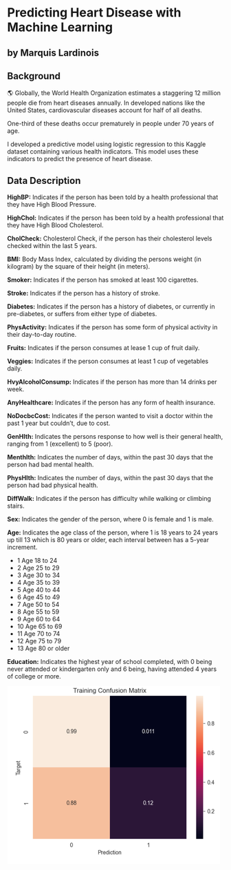# Predicting Heart Disease with Machine Learning 
## by Marquis Lardinois

## Background
🌎 Globally, the World Health Organization estimates a staggering 12 million people die from heart diseases annually. In developed nations like the United States, cardiovascular diseases account for half of all deaths.

One-third of these deaths occur prematurely in people under 70 years of age.

I developed a predictive model using logistic regression to this Kaggle dataset containing various health indicators. This model uses these indicators to predict the presence of heart disease. 

## Data Description
**HighBP:** Indicates if the person has been told by a health professional that they have High Blood Pressure.

**HighChol:** Indicates if the person has been told by a health professional that they have High Blood Cholesterol.

**CholCheck:** Cholesterol Check, if the person has their cholesterol levels checked within the last 5 years.

**BMI:** Body Mass Index, calculated by dividing the persons weight (in kilogram) by the square of their height (in meters).

**Smoker:** Indicates if the person has smoked at least 100 cigarettes.

**Stroke:** Indicates if the person has a history of stroke.

**Diabetes:** Indicates if the person has a history of diabetes, or currently in pre-diabetes, or suffers from either type of diabetes.

**PhysActivity:** Indicates if the person has some form of physical activity in their day-to-day routine.

**Fruits:** Indicates if the person consumes at lease 1 cup of fruit daily.

**Veggies:** Indicates if the person consumes at least 1 cup of vegetables daily.

**HvyAlcoholConsump:** Indicates if the person has more than 14 drinks per week.

**AnyHealthcare:** Indicates if the person has any form of health insurance.

**NoDocbcCost:** Indicates if the person wanted to visit a doctor within the past 1 year but couldn’t, due to cost.

**GenHlth:** Indicates the persons response to how well is their general health, ranging from 1 (excellent) to 5 (poor).

**Menthlth:** Indicates the number of days, within the past 30 days that the person had bad mental health.

**PhysHlth:** Indicates the number of days, within the past 30 days that the person had bad physical health.

**DiffWalk:** Indicates if the person has difficulty while walking or climbing stairs.

**Sex:** Indicates the gender of the person, where 0 is female and 1 is male.

**Age:** Indicates the age class of the person, where 1 is 18 years to 24 years up till 13 which is 80 years or older, each interval between has a 5-year increment.
- 1 Age 18 to 24
- 2 Age 25 to 29
- 3 Age 30 to 34
- 4 Age 35 to 39
- 5 Age 40 to 44
- 6 Age 45 to 49
- 7 Age 50 to 54
- 8 Age 55 to 59
- 9 Age 60 to 64
- 10 Age 65 to 69
- 11 Age 70 to 74
- 12 Age 75 to 79
- 13 Age 80 or older

**Education:** Indicates the highest year of school completed, with 0 being never attended or kindergarten only and 6 being, having attended 4 years of college or more.

![img.png](img.png)

